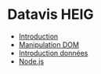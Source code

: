 # Datavis HEIG

* [Introduction](https://github.com/idris-maps/heig-datavis-2019/tree/master/20190222-intro)
* [Manipulation DOM](https://github.com/idris-maps/heig-datavis-2019/tree/master/20190301-manipulation-dom)
* [Introduction données](https://github.com/idris-maps/heig-datavis-2019/tree/master/20190308-intro-data)
* [Node.js](https://github.com/idris-maps/heig-datavis-2019/tree/master/20190322-node)